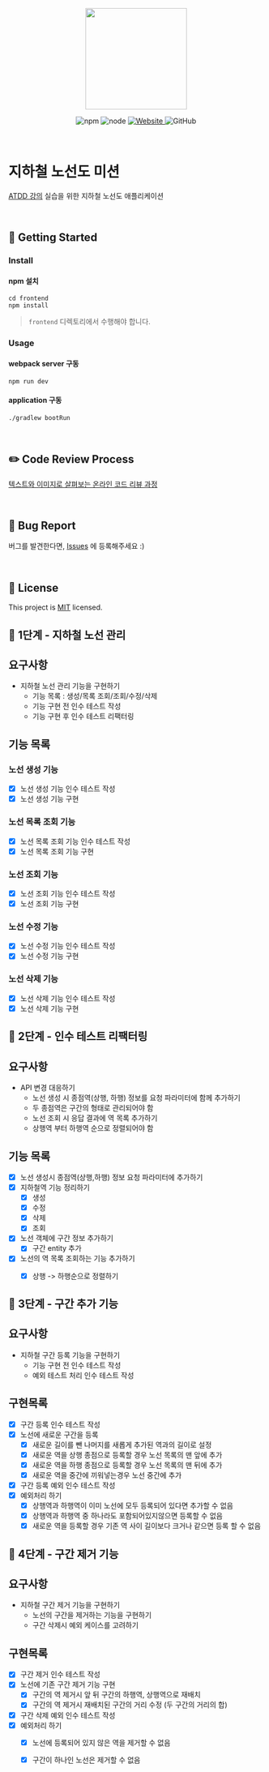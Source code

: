<p align="center">
    <img width="200px;" src="https://raw.githubusercontent.com/woowacourse/atdd-subway-admin-frontend/master/images/main_logo.png"/>
</p>
<p align="center">
  <img alt="npm" src="https://img.shields.io/badge/npm-%3E%3D%205.5.0-blue">
  <img alt="node" src="https://img.shields.io/badge/node-%3E%3D%209.3.0-blue">
  <a href="https://edu.nextstep.camp/c/R89PYi5H" alt="nextstep atdd">
    <img alt="Website" src="https://img.shields.io/website?url=https%3A%2F%2Fedu.nextstep.camp%2Fc%2FR89PYi5H">
  </a>
  <img alt="GitHub" src="https://img.shields.io/github/license/next-step/atdd-subway-admin">
</p>

<br>

# 지하철 노선도 미션
[ATDD 강의](https://edu.nextstep.camp/c/R89PYi5H) 실습을 위한 지하철 노선도 애플리케이션

<br>

## 🚀 Getting Started

### Install
#### npm 설치
```
cd frontend
npm install
```
> `frontend` 디렉토리에서 수행해야 합니다.

### Usage
#### webpack server 구동
```
npm run dev
```
#### application 구동
```
./gradlew bootRun
```
<br>

## ✏️ Code Review Process
[텍스트와 이미지로 살펴보는 온라인 코드 리뷰 과정](https://github.com/next-step/nextstep-docs/tree/master/codereview)

<br>

## 🐞 Bug Report

버그를 발견한다면, [Issues](https://github.com/next-step/atdd-subway-admin/issues) 에 등록해주세요 :)

<br>

## 📝 License

This project is [MIT](https://github.com/next-step/atdd-subway-admin/blob/master/LICENSE.md) licensed.


## 🚀 1단계 - 지하철 노선 관리
## 요구사항
* 지하철 노선 관리 기능을 구현하기
    * 기능 목록 : 생성/목록 조회/조회/수정/삭제
    * 기능 구현 전 인수 테스트 작성
    * 기능 구현 후 인수 테스트 리팩터링
    

## 기능 목록
### 노선 생성 기능
- [x] 노선 생성 기능 인수 테스트 작성
- [x] 노선 생성 기능 구현

### 노선 목록 조회 기능
- [x] 노선 목록 조회 기능 인수 테스트 작성
- [x] 노선 목록 조회 기능 구현

### 노선 조회 기능
- [x] 노선 조회 기능 인수 테스트 작성
- [x] 노선 조회 기능 구현

### 노선 수정 기능
- [x] 노선 수정 기능 인수 테스트 작성
- [x] 노선 수정 기능 구현

### 노선 삭제 기능
- [x] 노선 삭제 기능 인수 테스트 작성
- [x] 노선 삭제 기능 구현

## 🚀 2단계 - 인수 테스트 리팩터링
## 요구사항
* API 변경 대응하기
    * 노선 생성 시 종점역(상행, 하행) 정보를 요청 파라미터에 함께 추가하기
    * 두 종점역은 구간의 형태로 관리되어야 함
    * 노선 조회 시 응답 결과에 역 목록 추가하기
    * 상행역 부터 하행역 순으로 정렬되어야 함


## 기능 목록
- [x] 노선 생성시 종점역(상행,하행) 정보 요청 파라미터에 추가하기
- [x] 지하철역 기능 정리하기
    - [x] 생성
    - [x] 수정
    - [x] 삭제
    - [x] 조회
- [x] 노선 객체에 구간 정보 추가하기
    - [x] 구간 entity 추가
- [x] 노선의 역 목록 조회하는 기능 추가하기
    - [x] 상행 -> 하행순으로 정렬하기


## 🚀 3단계 - 구간 추가 기능
## 요구사항
* 지하철 구간 등록 기능을 구현하기
    * 기능 구현 전 인수 테스트 작성
    * 예외 테스트 처리 인수 테스트 작성
    

## 구현목록
- [x] 구간 등록 인수 테스트 작성
- [x] 노선에 새로운 구간을 등록
    - [x] 새로운 길이를 뺀 나머지를 새롭게 추가된 역과의 길이로 설정
    - [x] 새로운 역을 상행 종점으로 등록할 경우 노선 목록의 맨 앞에 추가
    - [x] 새로운 역을 하행 종점으로 등록할 경우 노선 목록의 맨 뒤에 추가
    - [x] 새로운 역을 중간에 끼워넣는경우 노선 중간에 추가
- [x] 구간 등록 예외 인수 테스트 작성
- [x] 예외처리 하기
    - [x] 상행역과 하행역이 이미 노선에 모두 등록되어 있다면 추가할 수 없음
    - [x] 상행역과 하행역 중 하나라도 포함되어있지않으면 등록할 수 없음
    - [x] 새로운 역을 등록할 경우 기존 역 사이 길이보다 크거나 같으면 등록 할 수 없음

## 🚀 4단계 - 구간 제거 기능
## 요구사항
* 지하철 구간 제거 기능을 구현하기
    * 노선의 구간을 제거하는 기능을 구현하기
    * 구간 삭제시 예외 케이스를 고려하기


## 구현목록
- [x] 구간 제거 인수 테스트 작성
- [x] 노선에 기존 구간 제거 기능 구현
    - [x] 구간의 역 제거시 앞 뒤 구간의 하행역, 상행역으로 재배치
    - [x] 구간의 역 제거시 재배치된 구간의 거리 수정 (두 구간의 거리의 합)
- [x] 구간 삭제 예외 인수 테스트 작성
- [x] 예외처리 하기
    - [x] 노선에 등록되어 있지 않은 역을 제거할 수 없음
    - [x] 구간이 하나인 노선은 제거할 수 없음

